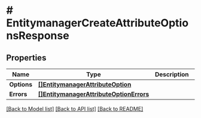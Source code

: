 # # EntitymanagerCreateAttributeOptionsResponse


## Properties 


Name | Type | Description | Notes
------------ | ------------- | ------------- | -------------
**Options**| [**[]EntitymanagerAttributeOption**](EntitymanagerAttributeOption.md) |   | [optional]
**Errors**| [**[]EntitymanagerAttributeOptionErrors**](EntitymanagerAttributeOptionErrors.md) |   | [optional]


[[Back to Model list]](../../README.md#models) [[Back to API list]](../../README.md#endpoints) [[Back to README]](../../README.md)

